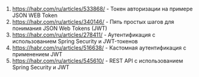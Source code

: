 1) https://habr.com/ru/articles/533868/ - Токен авторизации на примере JSON WEB Token
2) https://habr.com/ru/articles/340146/ - Пять простых шагов для понимания JSON Web Tokens (JWT)
3) https://habr.com/ru/articles/278411/ - Аутентификация с использованием Spring Security и JWT-токенов
4) https://habr.com/ru/articles/516638/ - Кастомная аутентификация с применением JWT
5) https://habr.com/ru/articles/545610/ - REST API с использованием Spring Security и JWT